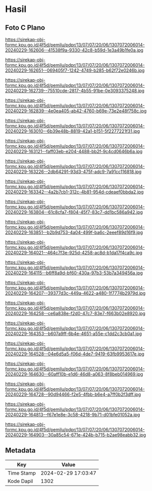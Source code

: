 # Hasil

## Foto C Plano

https://sirekap-obj-formc.kpu.go.id/4f5d/pemilu/pdpr/13/07/07/20/06/1307072006014-20240229-162606--41538f9a-9330-42c8-b59d-1e3a49b1fe0a.jpg

https://sirekap-obj-formc.kpu.go.id/4f5d/pemilu/pdpr/13/07/07/20/06/1307072006014-20240229-162651--069405f7-1242-4749-b285-b62f72e0246b.jpg

https://sirekap-obj-formc.kpu.go.id/4f5d/pemilu/pdpr/13/07/07/20/06/1307072006014-20240229-162739--75510cde-2817-4b55-91be-0e3093375248.jpg

https://sirekap-obj-formc.kpu.go.id/4f5d/pemilu/pdpr/13/07/07/20/06/1307072006014-20240229-162839--4e0ea405-ab42-4760-b69e-73e2e48f758c.jpg

https://sirekap-obj-formc.kpu.go.id/4f5d/pemilu/pdpr/13/07/07/20/06/1307072006014-20240229-163010--6b39e48b-8819-42a1-b151-5f2277221f31.jpg

https://sirekap-obj-formc.kpu.go.id/4f5d/pemilu/pdpr/13/07/07/20/06/1307072006014-20240229-163121--faff03eb-e204-4488-bb2f-9c4cd0646b6a.jpg

https://sirekap-obj-formc.kpu.go.id/4f5d/pemilu/pdpr/13/07/07/20/06/1307072006014-20240229-163226--2db64291-93d3-475f-adc9-7a91cc116818.jpg

https://sirekap-obj-formc.kpu.go.id/4f5d/pemilu/pdpr/13/07/07/20/06/1307072006014-20240229-163342--4a2b7cb1-312c-4b81-954d-cdeaef0bbda2.jpg

https://sirekap-obj-formc.kpu.go.id/4f5d/pemilu/pdpr/13/07/07/20/06/1307072006014-20240229-163804--61c8cfa7-f804-45f7-83c7-dd1bc586a942.jpg

https://sirekap-obj-formc.kpu.go.id/4f5d/pemilu/pdpr/13/07/07/20/06/1307072006014-20240229-163851--b2b9d753-4a04-499f-ba6c-2eeef89d16f9.jpg

https://sirekap-obj-formc.kpu.go.id/4f5d/pemilu/pdpr/13/07/07/20/06/1307072006014-20240229-164021--464c7f3e-925d-4258-ac8d-b1da17f4ca9c.jpg

https://sirekap-obj-formc.kpu.go.id/4f5d/pemilu/pdpr/13/07/07/20/06/1307072006014-20240229-164115--b6ff8a9d-bf60-430a-97b3-53b7a349456a.jpg

https://sirekap-obj-formc.kpu.go.id/4f5d/pemilu/pdpr/13/07/07/20/06/1307072006014-20240229-164207--39377d3c-449a-4622-a480-1f7774b2979d.jpg

https://sirekap-obj-formc.kpu.go.id/4f5d/pemilu/pdpr/13/07/07/20/06/1307072006014-20240229-164258--ce6a838e-f2d0-47c7-83e7-f663b02e8920.jpg

https://sirekap-obj-formc.kpu.go.id/4f5d/pemilu/pdpr/13/07/07/20/06/1307072006014-20240229-164353--b607a9ff-6b4e-4651-a55e-c1dd2c3cb0a1.jpg

https://sirekap-obj-formc.kpu.go.id/4f5d/pemilu/pdpr/13/07/07/20/06/1307072006014-20240229-164528--04e6d5a5-f06d-4de7-9419-63fb9953617e.jpg

https://sirekap-obj-formc.kpu.go.id/4f5d/pemilu/pdpr/13/07/07/20/06/1307072006014-20240229-164630--60aff10b-e1d6-46d8-a063-8f8beb014969.jpg

https://sirekap-obj-formc.kpu.go.id/4f5d/pemilu/pdpr/13/07/07/20/06/1307072006014-20240229-164728--90d94466-f2e5-4fbb-b6e4-a7ff0b2f3dff.jpg

https://sirekap-obj-formc.kpu.go.id/4f5d/pemilu/pdpr/13/07/07/20/06/1307072006014-20240229-164813--f67e1e8e-3c58-4218-9b71-d01bfe01052a.jpg

https://sirekap-obj-formc.kpu.go.id/4f5d/pemilu/pdpr/13/07/07/20/06/1307072006014-20240229-164903--30a85c54-671e-424b-b715-b2ae98eabb32.jpg


## Metadata

| Key        | Value               |
| ---------- | ------------------- |
| Time Stamp | 2024-02-29 17:03:47 |
| Kode Dapil | 1302                |



